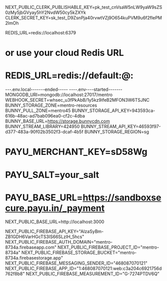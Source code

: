 NEXT_PUBLIC_CLERK_PUBLISHABLE_KEY=pk_test_cnVsaW5nLW9yaW9sZS0zMy5jbGVyay5hY2NvdW50cy5kZXYk
CLERK_SECRET_KEY=sk_test_D9ZsnPja40rvwtVZj9O654kuPVM9u6f2fIePM2lmOh

REDIS_URL=redis://localhost:6379
# or use your cloud Redis URL
# REDIS_URL=redis://default:<password>@<host>:<port>

---.env.local-------ended-----
----.env----started-------
MONGODB_URI=mongodb://localhost:27017/mentro
WEBHOOK_SECRET=whsec_u3fPkAbB/1y5kz9ifeB2MFON3W6TSJNC
BUNNY_STORAGE_ZONE=mentro-resources
BUNNY_PULL_ZONE=mentro45
BUNNY_STORAGE_API_KEY=943593ca-616b-48ac-ad7bab096ea0-cf2c-4dba
BUNNY_BASE_URL=https://storage.bunnycdn.com
BUNNY_STREAM_LIBRARY=424950
BUNNY_STREAM_API_KEY=46593f97-d377-483a-90f02b3502f3-dcaf-4b5f
BUNNY_STORAGE_REGION=sg


# PAYU_MERCHANT_KEY=sD58Wg
# PAYU_SALT=your_salt
# PAYU_BASE_URL=https://sandboxsecure.payu.in/_payment
NEXT_PUBLIC_BASE_URL=http://localhost:3000

NEXT_PUBLIC_FIREBASE_API_KEY="AIzaSyBm-ZB1GDH6VarHGcTS3IS66SLzIH_5hcs"
NEXT_PUBLIC_FIREBASE_AUTH_DOMAIN="mentro-8734a.firebaseapp.com"
NEXT_PUBLIC_FIREBASE_PROJECT_ID="mentro-8734a"
NEXT_PUBLIC_FIREBASE_STORAGE_BUCKET="mentro-8734a.firebasestorage.app"
NEXT_PUBLIC_FIREBASE_MESSAGING_SENDER_ID="468087070121"
NEXT_PUBLIC_FIREBASE_APP_ID="1:468087070121:web:c3a204c6921756d762f8b8"
NEXT_PUBLIC_FIREBASE_MEASUREMENT_ID="G-7274PTDV6Q"



